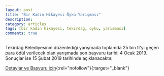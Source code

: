 ```yaml
---
layout: post
title: "Bir Kadın Hikayesi Öykü Yarışması"
description: 
category: articles
tags: [bir kadin hikayesi, tekirdag, oyku, yarismasi]
comments: true
---
```


Tekirdağ Belediyesinin düzenlediği yarışmada toplamda 25 bin tl'yi geçen para ödül verilecek olan yarışmada son başvuru tarihi: 4 Ocak 2019. Sonuçlar ise 15 Şubat 2019 tarihinde açıklanacaktır.

[Detaylar ve Başvuru için](https://www.guncel-egitim.org/2019-bir-kadin-hikayesi-oyku-yarismasi/?utm_source=edebiyatyarismalari.com&utm_medium=affiliate){:rel="nofollow"}{:target="_blank"}